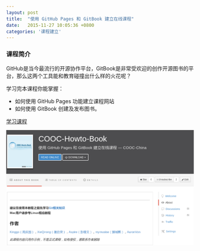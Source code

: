 ```yaml
---
layout: post
title:  "使用 GitHub Pages 和 GitBook 建立在线课程"
date:   2015-11-27 10:05:36 +0800
categories: '课程建立'
---
```

### 课程简介
GitHub是当今最流行的开源协作平台，GitBook是非常受欢迎的创作开源图书的平台，那么这两个工具能和教育碰撞出什么样的火花呢？

学习完本课程你能掌握：

* 如何使用 GitHub Pages 功能建立课程网站
* 如何使用 GitBook 创建及发布图书。

[学习课程](https://cooc-china.gitbooks.io/cooc-howto-book/content/)

[![课程建设](/images/2015-11-27/github-pages-gitbook-tutorial-book.png)](https://cooc-china.gitbooks.io/cooc-howto-book/content/)
